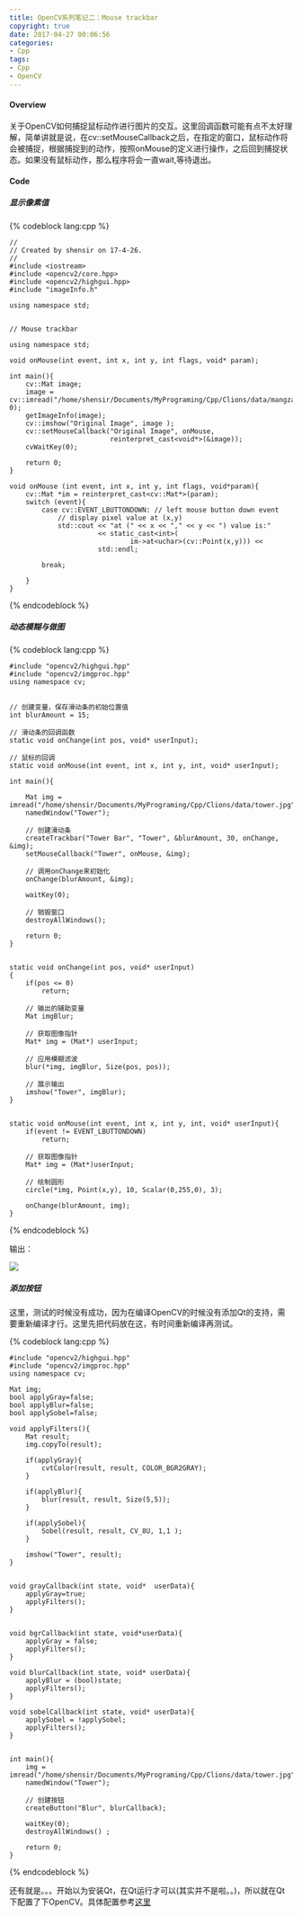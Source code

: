 ```yaml
---
title: OpenCV系列笔记二：Mouse trackbar
copyright: true
date: 2017-04-27 00:06:56
categories:
- Cpp
tags:
- Cpp
- OpenCV
---
```


#### Overview
关于OpenCV如何捕捉鼠标动作进行图片的交互。这里回调函数可能有点不太好理解，简单讲就是说，在cv::setMouseCallback之后，在指定的窗口，鼠标动作将会被捕捉，根据捕捉到的动作，按照onMouse的定义进行操作，之后回到捕捉状态。如果没有鼠标动作，那么程序将会一直wait,等待退出。


#### Code

##### 显示像素值

{% codeblock lang:cpp %}

    //
    // Created by shensir on 17-4-26.
    //
    #include <iostream>
    #include <opencv2/core.hpp>
    #include <opencv2/highgui.hpp>
    #include "imageInfo.h"

    using namespace std;


    // Mouse trackbar

    using namespace std;

    void onMouse(int event, int x, int y, int flags, void* param);

    int main(){
        cv::Mat image;
        image = cv::imread("/home/shensir/Documents/MyPrograming/Cpp/Clions/data/mangzai.jpg", 0);
        getImageInfo(image);
        cv::imshow("Original Image", image );
        cv::setMouseCallback("Original Image", onMouse,
                             reinterpret_cast<void*>(&image));
        cvWaitKey(0);

        return 0;
    }

    void onMouse (int event, int x, int y, int flags, void*param){
        cv::Mat *im = reinterpret_cast<cv::Mat*>(param);
        switch (event){
            case cv::EVENT_LBUTTONDOWN: // left mouse button down event
                // display pixel value at (x,y)
                std::cout << "at (" << x << "," << y << ") value is:"
                          << static_cast<int>(
                                  im->at<uchar>(cv::Point(x,y))) <<
                          std::endl;

            break;

        }
    }


{% endcodeblock %}




##### 动态模糊与做图

{% codeblock lang:cpp %}

    #include "opencv2/highgui.hpp"
    #include "opencv2/imgproc.hpp"
    using namespace cv;


    // 创建变量，保存滑动条的初始位置值
    int blurAmount = 15;

    // 滑动条的回调函数
    static void onChange(int pos, void* userInput);

    // 鼠标的回调
    static void onMouse(int event, int x, int y, int, void* userInput);

    int main(){

        Mat img = imread("/home/shensir/Documents/MyPrograming/Cpp/Clions/data/tower.jpg");
        namedWindow("Tower");

        // 创建滑动条
        createTrackbar("Tower Bar", "Tower", &blurAmount, 30, onChange, &img);
        setMouseCallback("Tower", onMouse, &img);

        // 调用onChange来初始化
        onChange(blurAmount, &img);

        waitKey(0);

        // 销毁窗口
        destroyAllWindows();

        return 0;
    }


    static void onChange(int pos, void* userInput)
    {
        if(pos <= 0)
            return;

        // 输出的辅助变量
        Mat imgBlur;

        // 获取图像指针
        Mat* img = (Mat*) userInput;

        // 应用模糊滤波
        blur(*img, imgBlur, Size(pos, pos));

        // 展示输出
        imshow("Tower", imgBlur);
    }


    static void onMouse(int event, int x, int y, int, void* userInput){
        if(event != EVENT_LBUTTONDOWN)
            return;

        // 获取图像指针
        Mat* img = (Mat*)userInput;

        // 绘制圆形
        circle(*img, Point(x,y), 10, Scalar(0,255,0), 3);

        onChange(blurAmount, img);
    }
{% endcodeblock %}

输出：

![](http://blog-1252464519.costj.myqcloud.com/170515/Selection_051601.png)


##### 添加按钮

这里，测试的时候没有成功，因为在编译OpenCV的时候没有添加Qt的支持，需要重新编译才行。这里先把代码放在这，有时间重新编译再测试。


{% codeblock lang:cpp %}

    #include "opencv2/highgui.hpp"
    #include "opencv2/imgproc.hpp"
    using namespace cv;

    Mat img;
    bool applyGray=false;
    bool applyBlur=false;
    bool applySobel=false;

    void applyFilters(){
        Mat result;
        img.copyTo(result);

        if(applyGray){
            cvtColor(result, result, COLOR_BGR2GRAY);
        }

        if(applyBlur){
            blur(result, result, Size(5,5));
        }

        if(applySobel){
            Sobel(result, result, CV_8U, 1,1 );
        }

        imshow("Tower", result);
    }


    void grayCallback(int state, void*  userData){
        applyGray=true;
        applyFilters();
    }


    void bgrCallback(int state, void*userData){
        applyGray = false;
        applyFilters();
    }

    void blurCallback(int state, void* userData){
        applyBlur = (bool)state;
        applyFilters();
    }

    void sobelCallback(int state, void* userData){
        applySobel = !applySobel;
        applyFilters();
    }


    int main(){
        img = imread("/home/shensir/Documents/MyPrograming/Cpp/Clions/data/tower.jpg");
        namedWindow("Tower");

        // 创建按钮
        createButton("Blur", blurCallback);

        waitKey(0);
        destroyAllWindows() ;

        return 0;
    }

{% endcodeblock %}


还有就是。。。开始以为安装Qt，在Qt运行才可以(其实并不是啦。。)，所以就在Qt下配置了下OpenCV。具体配置参考[这里](http://rodrigoberriel.com/2014/11/using-opencv-3-qt-creator-3-2-qt-5-3)




